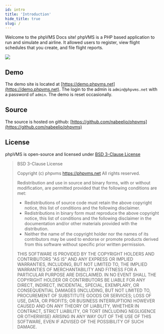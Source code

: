 ```yaml
---
id: intro
title: 'Introduction'
hide_title: true
slug: /
---
```


Welcome to the phpVMS Docs site! phpVMS is a PHP based application to run and
simulate and airline. It allowed users to register, view flight schedules that
you create, and file flight reports.

![](img/dashboard.png)

## Demo

The demo site is located at [https://demo.phpvms.net](https://demo.phpvms.net).
The login to the admin is `admin@phpvms.net` with a password of `admin`. The
demo is reset occasionally.

## Source

The source is hosted on github:
[https://github.com/nabeelio/phpvms](https://github.com/nabeelio/phpvms)

## License

phpVMS is open-source and licensed under
[BSD 3-Clause License](https://opensource.org/licenses/BSD-3-Clause)

> BSD 3-Clause License
>
> Copyright (c) phpvms https://phpvms.net All rights reserved.
>
> Redistribution and use in source and binary forms, with or without
> modification, are permitted provided that the following conditions are met:
>
> - Redistributions of source code must retain the above copyright notice, this
>   list of conditions and the following disclaimer.
> - Redistributions in binary form must reproduce the above copyright notice,
>   this list of conditions and the following disclaimer in the documentation
>   and/or other materials provided with the distribution.
> - Neither the name of the copyright holder nor the names of its contributors
>   may be used to endorse or promote products derived from this software
>   without specific prior written permission.
>
> THIS SOFTWARE IS PROVIDED BY THE COPYRIGHT HOLDERS AND CONTRIBUTORS "AS IS"
> AND ANY EXPRESS OR IMPLIED WARRANTIES, INCLUDING, BUT NOT LIMITED TO, THE
> IMPLIED WARRANTIES OF MERCHANTABILITY AND FITNESS FOR A PARTICULAR PURPOSE ARE
> DISCLAIMED. IN NO EVENT SHALL THE COPYRIGHT HOLDER OR CONTRIBUTORS BE LIABLE
> FOR ANY DIRECT, INDIRECT, INCIDENTAL, SPECIAL, EXEMPLARY, OR CONSEQUENTIAL
> DAMAGES (INCLUDING, BUT NOT LIMITED TO, PROCUREMENT OF SUBSTITUTE GOODS OR
> SERVICES; LOSS OF USE, DATA, OR PROFITS; OR BUSINESS INTERRUPTION) HOWEVER
> CAUSED AND ON ANY THEORY OF LIABILITY, WHETHER IN CONTRACT, STRICT LIABILITY,
> OR TORT (INCLUDING NEGLIGENCE OR OTHERWISE) ARISING IN ANY WAY OUT OF THE USE
> OF THIS SOFTWARE, EVEN IF ADVISED OF THE POSSIBILITY OF SUCH DAMAGE.
